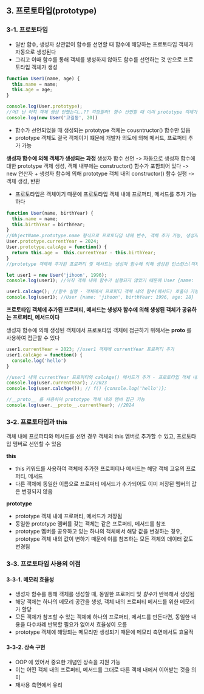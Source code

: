 ## 3. 프로토타입(prototype)
### 3-1. 프로토타입
- 일반 함수, 생성자 상관없이 함수를 선언할 때 함수에 해당하는 프로토타입 객체가 자동으로 생성된다
- 그리고 이때 함수를 통해 객체를 생성하지 않아도 함수를 선언하는 것 만으로 프로토타입 객체가 생성
```js
function User1(name, age) {
  this.name = name;
  this.age = age;
}

console.log(User.prototype); 
//어? 난 아직 객체 생성 안했는디..?? 걱정말라! 함수 선언할 때 이미 prototype 객체가 만들어져 있당께
console.log(new User('고길동', 20))
```
- 함수가 선언되었을 때 생성되는 prototype 객체는 cousntructor() 함수만 있음
- prototype 객체도 결국 객체이기 떄문에 개발자 의도에 의해 메서드, 프로퍼티 추가 가능

**생성자 함수에 의해 객체가 생성되는 과정**
생성자 함수 선언 
-> 자동으로 생성자 함수에 대한 prototype 객체 생성, 객체 내부에는 constructor() 함수가 포함되어 있다
-> new 연산자 + 생성자 함수에 의해 prototype 객체 내의 constructor() 함수 실행
-> 객체 생성, 반환

- 프로토타입은 객체이기 때문에 프로토타입 객체 내에 프로퍼티, 메서드를 추가 가능하다
```js
function User(name, birthYear) {
  this.name = name;
  this.birthYear = birthYear;
}
//ObjectName.prototype.name 형식으로 프로토타입 내에 변수, 객체 추가 가능, 생성자 함수 내에도 추가 가능
User.prototype.currentYear = 2024;
User.prototype.calcAge = function() {
  return this.age =  this.currentYear - this.birthYear;
}
//prototype 객체에 추가된 프로퍼티 및 메서드는 생성자 함수에 의해 생성된 인스턴스(객체)에서 참조 가능

let user1 = new User('jihoon', 1996);
console.log(user1); //아직 객체 내에 함수가 실행되지 않았기 때문에 User {name: 'jihoon', birthYear: 1996} 만 출력

user1.calcAge(); //함수 실행 - 객체에서 프로퍼티 객체 내의 함수(메서드) 호출이 가능하다. 메서드를 호출하였기 때문에 user1 객체 내에는 age 라는 프로퍼티가 생성
console.log(user1); //User {name: 'jihoon', birthYear: 1996, age: 28}
```
**프로토타입 객체에 추가된 프로퍼티, 메서드는 생성자 함수에 의해 생성된 객체가 공유하는 프로퍼티, 메서드이다**

생성자 함수에 의해 생성된 객체에서 프로토타입 객체에 접근하기 위해서는 __proto__ 를 사용하여 접근할 수 있다
```js
user1.currentYear = 2023; //user1 객체에 currentYear 프로퍼티 추가
user1.calcAge = function() {
  console.log('hello')
}

//user1 내에 currentYear 프로퍼티와 calcAge() 메서드가 추가 - 프로토타입 객체 내의 멤버와 동일한 이름의 멤버를 생성한 경우, 자신 내의 멤버를 출력
console.log(user.currentYear); //2023
console.log(user.calcAge()); // f() {console.log('hello')};

//__proto__ 를 사용하여 prototype 객체 내의 멤버 접근 가능
console.log(user.__proto__.currentYear); //2024
```

### 3-2. 프로토타입과 this
객체 내에 프로퍼티와 메서드를 선언 경우 객체의 this 멤버로 추가할 수 있고, 프로토타입 멤버로 선언할 수 있음

**this**
- this 키워드를 사용하여 객체에 추가한 프로퍼티나 메서드는 해당 객체 고유의 프로퍼티, 메서드
- 다른 객체에 동일한 이름으로 프로퍼티 메서드가 추가되어도 이미 저장된 멤버의 값은 변경되지 않음

**prototype**
- prototype 객체 내에 프로퍼티, 메서드가 저장됨
- 동일한 prototype 멤버를 갖는 객체는 같은 프로퍼티, 메서드를 참조
- prototype 멤버를 공유하고 있는 하나의 객체에서 해당 값을 변경하는 경우, prototype 객체 내의 값이 변하기 때문에 이를 참조하는 모든 객체의 데이터 값도 변경됨
### 3-3. 프로토타입 사용의 이점
#### 3-3-1. 메모리 효율성
- 생성자 함수를 통해 객체를 생성할 때, 동일한 프로퍼티 및 *함수*가 반복해서 생성됨
- 해당 객체는 하나의 메모리 공간을 생성, 객체 내의 프로퍼티 메서드를 위한 메모리가 할당
- 모든 객체가 참조할 수 있는 객체에 하나의 프로퍼티, 메서드를 만든다면, 동일한 내용을 다수차례 반복할 필요가 없어서 효율성이 오름
- prototype 객체에 해당되는 메모리만 생성되기 때문에 메모리 측면에서도 효율적

#### 3-3-2. 상속 구현
- OOP 에 있어서 중요한 개념인 상속을 지원 가능
- 이는 어떤 객체 내의 프로퍼티, 메서드를 그대로 다른 객체 내에서 이어받는 것을 의미
- 재사용 측면에서 유리